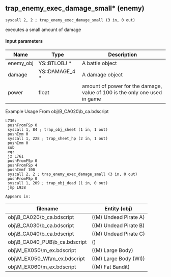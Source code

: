 ## trap_enemy_exec_damage_small* (enemy)

`syscall 2, 2 ; trap_enemy_exec_damage_small (3 in, 0 out)`

executes a small amount of damage

#### Input parameters
| Name | Type | Description
|------|------|------------
| enemy_obj   | YS::BTLOBJ *   | A battle object
| damage   | YS::DAMAGE_4 *   | A damage object
| power   | float   | amount of power for the damage, value of 100 is the only one used in game


Example Usage From obj\B_CA020\b_ca.bdscript
```plaintext
L730:
 pushFromFSp 0
 syscall 1, 84 ; trap_obj_sheet (1 in, 1 out)
 pushImm 0
 syscall 1, 228 ; trap_sheet_hp (2 in, 1 out)
 pushImm 0
 sub 
 eqz 
 jz L761
 pushFromFSp 0
 pushFromFSp 4
 pushImmf 100
 syscall 2, 2 ; trap_enemy_exec_damage_small (3 in, 0 out)
 pushFromFSp 0
 syscall 1, 209 ; trap_obj_dead (1 in, 0 out)
 jmp L938
```





	Appears in:
| filename | Entity (obj)
|----------|-------------
| obj\B_CA020\b_ca.bdscript       | ((M) Undead Pirate A)          
| obj\B_CA030\b_ca.bdscript       | ((M) Undead Pirate B)          
| obj\B_CA040\b_ca.bdscript       | ((M) Undead Pirate C)          
| obj\B_CA040_PUB\b_ca.bdscript       | ()          
| obj\M_EX050\m_ex.bdscript       | ((M) Large Body)          
| obj\M_EX050_WI\m_ex.bdscript       | ((M) Large Body (WI))          
| obj\M_EX060\m_ex.bdscript       | ((M) Fat Bandit)          



